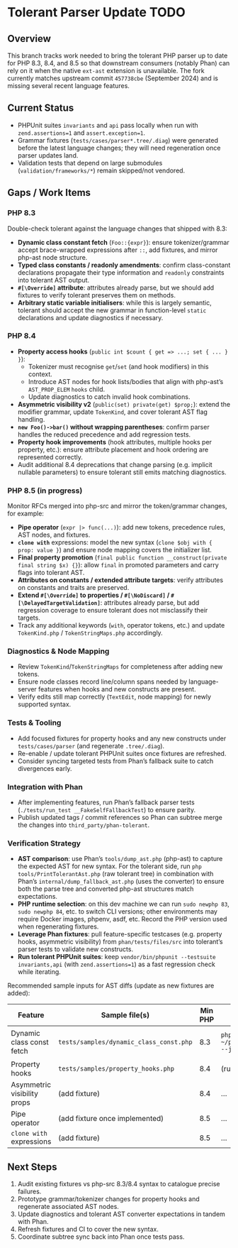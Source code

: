 # Tolerant Parser Update TODO

## Overview

This branch tracks work needed to bring the tolerant PHP parser up to date for PHP 8.3, 8.4, and 8.5 so that downstream consumers (notably Phan) can rely on it when the native `ext-ast` extension is unavailable. The fork currently matches upstream commit `457738cbe` (September 2024) and is missing several recent language features.

## Current Status

- PHPUnit suites `invariants` and `api` pass locally when run with `zend.assertions=1` and `assert.exception=1`.
- Grammar fixtures (`tests/cases/parser*.tree/.diag`) were generated before the latest language changes; they will need regeneration once parser updates land.
- Validation tests that depend on large submodules (`validation/frameworks/*`) remain skipped/not vendored.

## Gaps / Work Items

### PHP 8.3

Double-check tolerant against the language changes that shipped with 8.3:

- **Dynamic class constant fetch** (`Foo::{expr}`): ensure tokenizer/grammar accept brace-wrapped expressions after `::`, add fixtures, and mirror php-ast node structure.
- **Typed class constants / readonly amendments**: confirm class-constant declarations propagate their type information and `readonly` constraints into tolerant AST output.
- **`#[\Override]` attribute**: attributes already parse, but we should add fixtures to verify tolerant preserves them on methods.
- **Arbitrary static variable initialisers**: while this is largely semantic, tolerant should accept the new grammar in function-level `static` declarations and update diagnostics if necessary.

### PHP 8.4

- **Property access hooks** (`public int $count { get => ...; set { ... } }`):
  - Tokenizer must recognise `get`/`set` (and hook modifiers) in this context.
  - Introduce AST nodes for hook lists/bodies that align with php-ast’s `AST_PROP_ELEM` `hooks` child.
  - Update diagnostics to catch invalid hook combinations.
- **Asymmetric visibility v2** (`public(set) private(get) $prop;`): extend the modifier grammar, update `TokenKind`, and cover tolerant AST flag handling.
- **`new Foo()->bar()` without wrapping parentheses**: confirm parser handles the reduced precedence and add regression tests.
- **Property hook improvements** (hook attributes, multiple hooks per property, etc.): ensure attribute placement and hook ordering are represented correctly.
- Audit additional 8.4 deprecations that change parsing (e.g. implicit nullable parameters) to ensure tolerant still emits matching diagnostics.

### PHP 8.5 (in progress)

Monitor RFCs merged into php-src and mirror the token/grammar changes, for example:

- **Pipe operator** (`expr |> func(...)`): add new tokens, precedence rules, AST nodes, and fixtures.
- **`clone with`** expressions: model the new syntax (`clone $obj with { prop: value }`) and ensure node mapping covers the initializer list.
- **Final property promotion** (`final public function __construct(private final string $x) {}`): allow `final` in promoted parameters and carry flags into tolerant AST.
- **Attributes on constants / extended attribute targets**: verify attributes on constants and traits are preserved.
- **Extend `#[\Override]` to properties / `#[\NoDiscard]` / `#[\DelayedTargetValidation]`**: attributes already parse, but add regression coverage to ensure tolerant does not misclassify their targets.
- Track any additional keywords (`with`, operator tokens, etc.) and update `TokenKind.php` / `TokenStringMaps.php` accordingly.

### Diagnostics & Node Mapping

- Review `TokenKind`/`TokenStringMaps` for completeness after adding new tokens.
- Ensure node classes record line/column spans needed by language-server features when hooks and new constructs are present.
- Verify edits still map correctly (`TextEdit`, node mapping) for newly supported syntax.

### Tests & Tooling

- Add focused fixtures for property hooks and any new constructs under `tests/cases/parser` (and regenerate `.tree/.diag`).
- Re-enable / update tolerant PHPUnit suites once fixtures are refreshed.
- Consider syncing targeted tests from Phan’s fallback suite to catch divergences early.

### Integration with Phan

- After implementing features, run Phan’s fallback parser tests (`./tests/run_test __FakeSelfFallbackTest`) to ensure parity.
- Publish updated tags / commit references so Phan can subtree merge the changes into `third_party/phan-tolerant`.

### Verification Strategy

- **AST comparison**: use Phan’s `tools/dump_ast.php` (php-ast) to capture the expected AST for new syntax. For the tolerant side, run `php tools/PrintTolerantAst.php` (raw tolerant tree) in combination with Phan’s `internal/dump_fallback_ast.php` (uses the converter) to ensure both the parse tree and converted php-ast structures match expectations.
- **PHP runtime selection**: on this dev machine we can run `sudo newphp 83`, `sudo newphp 84`, etc. to switch CLI versions; other environments may require Docker images, phpenv, asdf, etc. Record the PHP version used when regenerating fixtures.
- **Leverage Phan fixtures**: pull feature-specific testcases (e.g. property hooks, asymmetric visibility) from `phan/tests/files/src` into tolerant’s parser tests to validate new constructs.
- **Run tolerant PHPUnit suites**: keep `vendor/bin/phpunit --testsuite invariants,api` (with `zend.assertions=1`) as a fast regression check while iterating.

Recommended sample inputs for AST diffs (update as new fixtures are added):

| Feature | Sample file(s) | Min PHP | Native AST dump | Tolerant dump |
| --- | --- | --- | --- | --- |
| Dynamic class const fetch | `tests/samples/dynamic_class_const.php` | 8.3 | `php ~/phan/tools/dump_ast.php --json …` | `php tools/PrintTolerantAst.php …` + `php ~/phan/internal/dump_fallback_ast.php --php-ast …` |
| Property hooks | `tests/samples/property_hooks.php` | 8.4 | (run after `sudo newphp 84`) | same as above |
| Asymmetric visibility props | (add fixture) | 8.4 | … | … |
| Pipe operator | (add fixture once implemented) | 8.5 | … | … |
| `clone with` expressions | (add fixture) | 8.5 | … | … |

## Next Steps

1. Audit existing fixtures vs php-src 8.3/8.4 syntax to catalogue precise failures.
2. Prototype grammar/tokenizer changes for property hooks and regenerate associated AST nodes.
3. Update diagnostics and tolerant AST converter expectations in tandem with Phan.
4. Refresh fixtures and CI to cover the new syntax.
5. Coordinate subtree sync back into Phan once tests pass.

